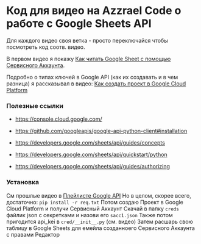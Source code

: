 # Код для видео на Azzrael Code о работе с Google Sheets API

Для каждого видео своя ветка - просто переключайся чтобы посмотреть код 
соотв. видео.

В первом видео я покажу [Как читать Google Sheet с помощью Сервисного Аккаунта](https://youtu.be/hMl-0yiBMNs).

Подробно о типах ключей в Google API (как их создавать и в чем разница) 
я рассказывал в видео:
[Как создать проект в Google Cloud Platform](https://www.youtube.com/watch?v=WpB42nS1uWE)

### Полезные ссылки

- https://console.cloud.google.com/
- https://github.com/googleapis/google-api-python-client#installation

- https://developers.google.com/sheets/api/guides/concepts
- https://developers.google.com/sheets/api/quickstart/python
- https://developers.google.com/sheets/api/guides/authorizing

### Установка
См прошлые видео в [Плейлисте Google API](https://www.youtube.com/watch?v=PjKMDtLuKPU&list=PLWVnIRD69wY4ane3amNJSFQfls1inhaub)
Но в целом, скорее всего, достаточно: 
`pip install -r req.txt`
Потом создаю Проект в Google Cloud Platform и получи Сервисный Аккаунт
Скачай в папку `creds` файлик json с секретками и назови его `sacc1.json`
Также потом пригодится api_kei в `cred/__init__.py` (см. видео)
Затем расшарь свою таблицу в Google Sheets для емейла созданноего Сервисного Аккаунта с правами Редактор